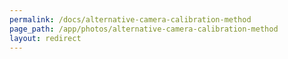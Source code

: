 ```yaml
---
permalink: /docs/alternative-camera-calibration-method
page_path: /app/photos/alternative-camera-calibration-method
layout: redirect
---
```

